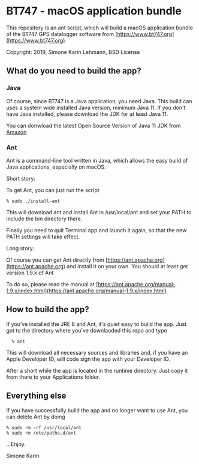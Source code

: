 # BT747 - macOS application bundle

This repository is an ant script, which will build a macOS application bundle of 
the BT747 GPS datalogger software from [https://www.bt747.org](https://www.bt747.org)

Copyright: 2019, Simone Karin Lehmann, BSD License 

## What do you need to build the app?

### Java  

Of course, since BT747 is a Java application, you need Java. 
This build can uses a system wide installed Java version, minimum Java 11. If you don't have Java 
installed, please download the JDK for at least Java  11. 

You can donwload the latest Open Source Version of Java 11 JDK from [Amazon ](https://aws.amazon.com/de/corretto/)

### Ant
Ant is a command-line tool written in Java, which allows the easy build of 
Java applications, especially on macOS.

Short story:

To get Ant, you can just run the script

    % sudo ./install-ant
    
This will download ant and install Ant in /usr/local/ant and set your PATH to include the bin directory there.

Finally you need to quit Terminal.app and launch it again, so that the new PATH settings will take effect.

Long story:

Of course you can get Ant directly from [https://ant.apache.org](https://ant.apache.org) and install it on your own. You should at least get
version 1.9.x of Ant

To do so, please read the manual at [https://ant.apache.org/manual-1.9.x/index.html](https://ant.apache.org/manual-1.9.x/index.html)

## How to build the app?

If you've installed the JRE 8 and Ant, it's quiet easy to build the app. Just got to the directory where you've downlaoded
this repo and type

      % ant

This will download all necessary sources and libraries and, if you have an Apple Developer ID, will code sign the app
with your Developer ID.

After a short while the app is located in the runtime directory. Just copy it from there to your Applications folder.

## Everything else

If you have successfully build the app and no longer want to use Ant, you can delete Ant by doing 

    % sudo rm -rf /usr/local/ant
    % sudo rm /etc/paths.d/ant




...Enjoy.

Simone Karin
